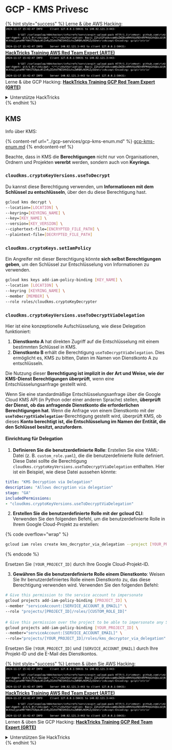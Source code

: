 # GCP - KMS Privesc

{% hint style="success" %}
Lerne & übe AWS Hacking:<img src="../../../.gitbook/assets/image (1).png" alt="" data-size="line">[**HackTricks Training AWS Red Team Expert (ARTE)**](https://training.hacktricks.xyz/courses/arte)<img src="../../../.gitbook/assets/image (1).png" alt="" data-size="line">\
Lerne & übe GCP Hacking: <img src="../../../.gitbook/assets/image (2).png" alt="" data-size="line">[**HackTricks Training GCP Red Team Expert (GRTE)**<img src="../../../.gitbook/assets/image (2).png" alt="" data-size="line">](https://training.hacktricks.xyz/courses/grte)

<details>

<summary>Unterstütze HackTricks</summary>

* Überprüfe die [**Abonnementpläne**](https://github.com/sponsors/carlospolop)!
* **Tritt der** 💬 [**Discord-Gruppe**](https://discord.gg/hRep4RUj7f) oder der [**Telegram-Gruppe**](https://t.me/peass) bei oder **folge** uns auf **Twitter** 🐦 [**@hacktricks\_live**](https://twitter.com/hacktricks\_live)**.**
* **Teile Hacking-Tricks, indem du PRs zu den** [**HackTricks**](https://github.com/carlospolop/hacktricks) und [**HackTricks Cloud**](https://github.com/carlospolop/hacktricks-cloud) GitHub-Repos einreichst.

</details>
{% endhint %}

## KMS

Info über KMS:

{% content-ref url="../gcp-services/gcp-kms-enum.md" %}
[gcp-kms-enum.md](../gcp-services/gcp-kms-enum.md)
{% endcontent-ref %}

Beachte, dass in KMS die **Berechtigungen** nicht nur von Organisationen, Ordnern und Projekten **vererbt** werden, sondern auch von **Keyrings**.

### `cloudkms.cryptoKeyVersions.useToDecrypt`

Du kannst diese Berechtigung verwenden, um **Informationen mit dem Schlüssel zu entschlüsseln**, über den du diese Berechtigung hast.
```bash
gcloud kms decrypt \
--location=[LOCATION] \
--keyring=[KEYRING_NAME] \
--key=[KEY_NAME] \
--version=[KEY_VERSION] \
--ciphertext-file=[ENCRYPTED_FILE_PATH] \
--plaintext-file=[DECRYPTED_FILE_PATH]
```
### `cloudkms.cryptoKeys.setIamPolicy`

Ein Angreifer mit dieser Berechtigung könnte **sich selbst Berechtigungen geben**, um den Schlüssel zur Entschlüsselung von Informationen zu verwenden.
```bash
gcloud kms keys add-iam-policy-binding [KEY_NAME] \
--location [LOCATION] \
--keyring [KEYRING_NAME] \
--member [MEMBER] \
--role roles/cloudkms.cryptoKeyDecrypter
```
### `cloudkms.cryptoKeyVersions.useToDecryptViaDelegation`

Hier ist eine konzeptionelle Aufschlüsselung, wie diese Delegation funktioniert:

1. **Dienstkonto A** hat direkten Zugriff auf die Entschlüsselung mit einem bestimmten Schlüssel in KMS.
2. **Dienstkonto B** erhält die Berechtigung `useToDecryptViaDelegation`. Dies ermöglicht es, KMS zu bitten, Daten im Namen von Dienstkonto A zu entschlüsseln.

Die Nutzung dieser **Berechtigung ist implizit in der Art und Weise, wie der KMS-Dienst Berechtigungen überprüft**, wenn eine Entschlüsselungsanfrage gestellt wird.

Wenn Sie eine standardmäßige Entschlüsselungsanfrage über die Google Cloud KMS API (in Python oder einer anderen Sprache) stellen, **überprüft der Dienst, ob das anfragende Dienstkonto die erforderlichen Berechtigungen hat**. Wenn die Anfrage von einem Dienstkonto mit der **`useToDecryptViaDelegation`**-Berechtigung gestellt wird, überprüft KMS, ob dieses **Konto berechtigt ist, die Entschlüsselung im Namen der Entität, die den Schlüssel besitzt, anzufordern**.

#### Einrichtung für Delegation

1. **Definieren Sie die benutzerdefinierte Rolle**: Erstellen Sie eine YAML-Datei (z. B. `custom_role.yaml`), die die benutzerdefinierte Rolle definiert. Diese Datei sollte die Berechtigung `cloudkms.cryptoKeyVersions.useToDecryptViaDelegation` enthalten. Hier ist ein Beispiel, wie diese Datei aussehen könnte:
```yaml
title: "KMS Decryption via Delegation"
description: "Allows decryption via delegation"
stage: "GA"
includedPermissions:
- "cloudkms.cryptoKeyVersions.useToDecryptViaDelegation"
```
2. **Erstellen Sie die benutzerdefinierte Rolle mit der gcloud CLI**: Verwenden Sie den folgenden Befehl, um die benutzerdefinierte Rolle in Ihrem Google Cloud-Projekt zu erstellen:

{% code overflow="wrap" %}
```bash
gcloud iam roles create kms_decryptor_via_delegation --project [YOUR_PROJECT_ID] --file custom_role.yaml
```
{% endcode %}

Ersetzen Sie `[YOUR_PROJECT_ID]` durch Ihre Google Cloud-Projekt-ID.

3. **Gewähren Sie die benutzerdefinierte Rolle einem Dienstkonto**: Weisen Sie Ihr benutzerdefiniertes Rolle einem Dienstkonto zu, das diese Berechtigung verwenden wird. Verwenden Sie den folgenden Befehl:
```bash
# Give this permission to the service account to impersonate
gcloud projects add-iam-policy-binding [PROJECT_ID] \
--member "serviceAccount:[SERVICE_ACCOUNT_B_EMAIL]" \
--role "projects/[PROJECT_ID]/roles/[CUSTOM_ROLE_ID]"

# Give this permission over the project to be able to impersonate any SA
gcloud projects add-iam-policy-binding [YOUR_PROJECT_ID] \
--member="serviceAccount:[SERVICE_ACCOUNT_EMAIL]" \
--role="projects/[YOUR_PROJECT_ID]/roles/kms_decryptor_via_delegation"
```
Ersetzen Sie `[YOUR_PROJECT_ID]` und `[SERVICE_ACCOUNT_EMAIL]` durch Ihre Projekt-ID und die E-Mail des Dienstkontos.

{% hint style="success" %}
Lernen & üben Sie AWS Hacking:<img src="../../../.gitbook/assets/image (1).png" alt="" data-size="line">[**HackTricks Training AWS Red Team Expert (ARTE)**](https://training.hacktricks.xyz/courses/arte)<img src="../../../.gitbook/assets/image (1).png" alt="" data-size="line">\
Lernen & üben Sie GCP Hacking: <img src="../../../.gitbook/assets/image (2).png" alt="" data-size="line">[**HackTricks Training GCP Red Team Expert (GRTE)**<img src="../../../.gitbook/assets/image (2).png" alt="" data-size="line">](https://training.hacktricks.xyz/courses/grte)

<details>

<summary>Unterstützen Sie HackTricks</summary>

* Überprüfen Sie die [**Abonnementpläne**](https://github.com/sponsors/carlospolop)!
* **Treten Sie der** 💬 [**Discord-Gruppe**](https://discord.gg/hRep4RUj7f) oder der [**Telegram-Gruppe**](https://t.me/peass) bei oder **folgen** Sie uns auf **Twitter** 🐦 [**@hacktricks\_live**](https://twitter.com/hacktricks\_live)**.**
* **Teilen Sie Hacking-Tricks, indem Sie PRs an die** [**HackTricks**](https://github.com/carlospolop/hacktricks) und [**HackTricks Cloud**](https://github.com/carlospolop/hacktricks-cloud) GitHub-Repos senden.

</details>
{% endhint %}
